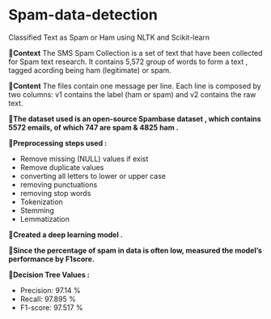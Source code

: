 # Spam-data-detection

Classified Text as Spam or Ham using NLTK and Scikit-learn

**🔷Context**
The SMS Spam Collection is a set of text that have been collected for Spam text research. It contains 5,572 group of words to form a text , tagged acording being ham (legitimate) or spam.

**🔷Content**
The files contain one message per line. Each line is composed by two columns: v1 contains the label (ham or spam) and v2 contains the raw text.

**🔷The dataset used is an open-source Spambase dataset , which contains 5572 emails, of which 747 are spam & 4825 ham .**

**🔷Preprocessing steps used :**
   - Remove missing (NULL) values if exist 
   - Remove duplicate values
   - converting all letters to lower or upper case
   - removing punctuations
   - removing stop words
   - Tokenization
   - Stemming
   - Lemmatization

 **🔷Created a deep learning model .**

 **🔷Since the percentage of spam in data is often low, measured the model’s performance by F1score.**
 
 **🔷Decision Tree Values :**
   - Precision: 97.14 %
   - Recall: 97.895 %
   - F1-score: 97.517 %
